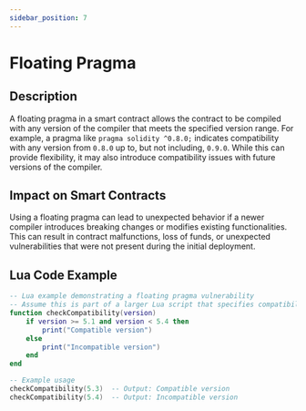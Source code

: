 ```yaml
---
sidebar_position: 7
---
```

# Floating Pragma

## Description
A floating pragma in a smart contract allows the contract to be compiled with any version of the compiler that meets the specified version range. For example, a pragma like `pragma solidity ^0.8.0;` indicates compatibility with any version from `0.8.0` up to, but not including, `0.9.0`. While this can provide flexibility, it may also introduce compatibility issues with future versions of the compiler.

## Impact on Smart Contracts
Using a floating pragma can lead to unexpected behavior if a newer compiler introduces breaking changes or modifies existing functionalities. This can result in contract malfunctions, loss of funds, or unexpected vulnerabilities that were not present during the initial deployment.

## Lua Code Example
```lua
-- Lua example demonstrating a floating pragma vulnerability
-- Assume this is part of a larger Lua script that specifies compatibility with a range of Lua versions
function checkCompatibility(version)
    if version >= 5.1 and version < 5.4 then
        print("Compatible version")
    else
        print("Incompatible version")
    end
end

-- Example usage
checkCompatibility(5.3)  -- Output: Compatible version
checkCompatibility(5.4)  -- Output: Incompatible version
